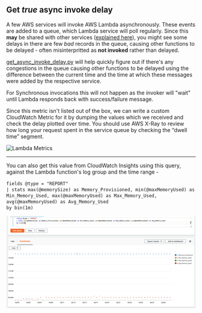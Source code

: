 ## Get *true* async invoke delay

A few AWS services will invoke AWS Lambda asynchronously. These events are added to a queue, which Lambda service will poll regularly. Since this **may** be shared with other services ([explained here](https://youtu.be/QNnMpoD4RHM?t=1736)), you might see some delays in there are few *bad* records in the queue, causing other functions to be delayed - often misinterpritted as **not invoked** rather than delayed.

[get_async_invoke_delay.py](get_async_invoke_delay.py) will help quickly figure out if there's any congestions in the queue causing other functions to be delayed using the difference between the current time and the time at which these messages were added by the respective service.

For Synchronous invocations this will not happen as the invoker will "wait" until Lambda responds back with success/failure message.

Since this metric isn't listed out of the box, we can write a custom CloudWatch Metric for it by dumping the values which we received and check the delay plotted over time. You should use AWS X-Ray to review how long your request spent in the service queue by checking the “dwell time” segment.

![Lambda Metrics](/tmp/images/AWSLambdaCloudWatchAsyncDelay.png)

---

You can also get this value from CloudWatch Insights using this query, against the Lambda function's log group and the time range -

```
fields @type = "REPORT"
| stats max(@memorySize) as Memory_Provisioned, min(@maxMemoryUsed) as Min_Memory_Used, max(@maxMemoryUsed) as Max_Memory_Used, avg(@maxMemoryUsed) as Avg_Memory_Used
by bin(1m)
```

![Lambda Metrics](/tmp/images/AWSLambdaAsyncDelayCloudWatchInsights.png)
